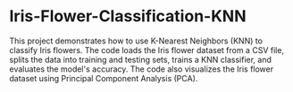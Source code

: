 # Iris-Flower-Classification-KNN
This project demonstrates how to use K-Nearest Neighbors (KNN) to classify Iris flowers. The code loads the Iris flower dataset from a CSV file, splits the data into training and testing sets, trains a KNN classifier, and evaluates the model's accuracy. The code also visualizes the Iris flower dataset using Principal Component Analysis (PCA).
